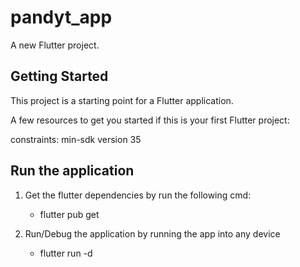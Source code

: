 # pandyt_app

A new Flutter project.

## Getting Started

This project is a starting point for a Flutter application.

A few resources to get you started if this is your first Flutter project:

constraints: min-sdk version 35

## Run the application

1. Get the flutter dependencies by run the following cmd:
    - flutter pub get

2. Run/Debug the application by running the app into any device
    - flutter run -d <device>

